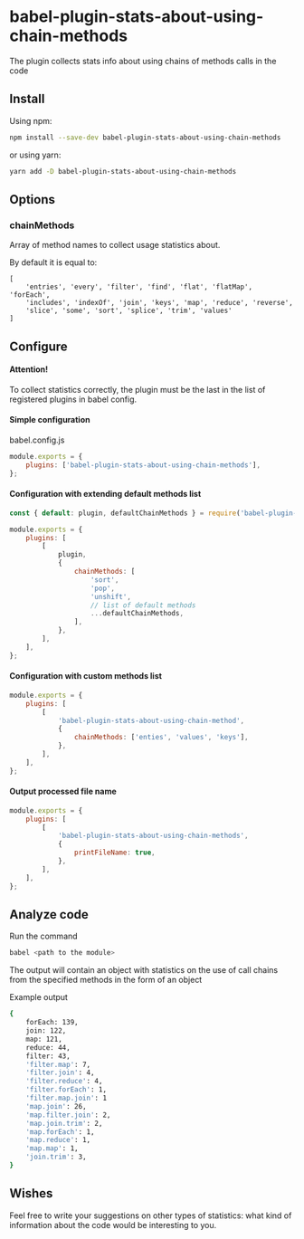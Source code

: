 # babel-plugin-stats-about-using-chain-methods

The plugin collects stats info about using chains of methods calls in the code

## Install

Using npm:

```sh
npm install --save-dev babel-plugin-stats-about-using-chain-methods
```

or using yarn:

```sh
yarn add -D babel-plugin-stats-about-using-chain-methods
```

## Options

### chainMethods

Array of method names to collect usage statistics about.

By default it is equal to:

```
[
    'entries', 'every', 'filter', 'find', 'flat', 'flatMap', 'forEach',
    'includes', 'indexOf', 'join', 'keys', 'map', 'reduce', 'reverse',
    'slice', 'some', 'sort', 'splice', 'trim', 'values'
]
```

## Configure

#### Attention!

To collect statistics correctly, the plugin must be the last in the list of registered plugins in babel config.

#### Simple configuration

babel.config.js

```js
module.exports = {
    plugins: ['babel-plugin-stats-about-using-chain-methods'],
};
```

#### Configuration with extending default methods list

```js
const { default: plugin, defaultChainMethods } = require('babel-plugin-stats-about-using-chain-methods');

module.exports = {
    plugins: [
        [
            plugin,
            {
                chainMethods: [
                    'sort',
                    'pop',
                    'unshift',
                    // list of default methods
                    ...defaultChainMethods,
                ],
            },
        ],
    ],
};
```

#### Configuration with custom methods list

```js
module.exports = {
    plugins: [
        [
            'babel-plugin-stats-about-using-chain-method',
            {
                chainMethods: ['enties', 'values', 'keys'],
            },
        ],
    ],
};
```

#### Output processed file name

```js
module.exports = {
    plugins: [
        [
            'babel-plugin-stats-about-using-chain-methods',
            {
                printFileName: true,
            },
        ],
    ],
};
```

## Analyze code

Run the command

```sh
babel <path to the module>
```

The output will contain an object with statistics on the use of call chains from the specified methods in the form of an object

Example output

```sh
{
    forEach: 139,
    join: 122,
    map: 121,
    reduce: 44,
    filter: 43,
    'filter.map': 7,
    'filter.join': 4,
    'filter.reduce': 4,
    'filter.forEach': 1,
    'filter.map.join': 1
    'map.join': 26,
    'map.filter.join': 2,
    'map.join.trim': 2,
    'map.forEach': 1,
    'map.reduce': 1,
    'map.map': 1,
    'join.trim': 3,
}

```

## Wishes

Feel free to write your suggestions on other types of statistics: what kind of information about the code would be interesting to you.
